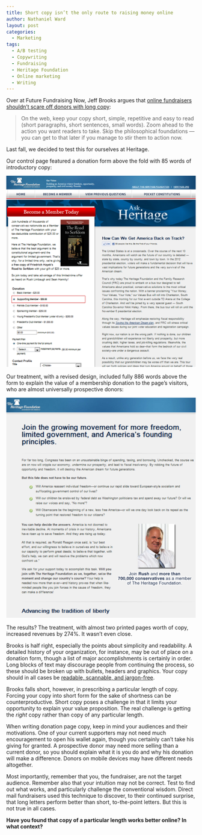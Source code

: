 ```yaml
---
title: Short copy isn’t the only route to raising money online
author: Nathaniel Ward
layout: post
categories:
  - Marketing
tags:
  - A/B testing
  - Copywriting
  - Fundraising
  - Heritage Foundation
  - Online marketing
  - Writing
---
```

Over at Future Fundraising Now, Jeff Brooks argues that [online fundraisers shouldn’t scare off donors with long copy][1]:

> On the web, keep your copy short, simple, repetitive and easy to read (short paragraphs, short sentences, small words). Zoom ahead to the action you want readers to take. Skip the philosophical foundations — you can get to that later if you manage to stir them to action now.

Last fall, we decided to test this for ourselves at Heritage.

Our control page featured a donation form above the fold with 85 words of introductory copy:

![The original version of AskHeritage.org, with a donation form above the fold and 85 words of promotional copy](/images/2012-06-11_AskHeritage_Old.png)

Our treatment, with a revised design, included fully 886 words above the form to explain the value of a membership donation to the page’s visitors, who are almost universally prospective donors:

![The revised AskHeritage.org, with ten times the introductory copy.](/images/2012-06-11_AskHeritage_New.png)

The results? The treatment, with almost two printed pages worth of copy, increased revenues by 274%. It wasn’t even close.

Brooks is half right, especially the points about simplicity and readability. A detailed history of your organization, for instance, may be out of place on a donation form, though a list of major accomplishments is certainly in order. Long blocks of text may discourage people from continuing the process, so these should be broken up with bullets, headers and graphics. Your copy should in all cases be [readable, scannable, and jargon-free][2].

Brooks falls short, however, in prescribing a particular length of copy. Forcing your copy into short form for the sake of shortness can be counterproductive. Short copy poses a challenge in that it limits your opportunity to explain your value proposition. The real challenge is getting the *right* copy rather than copy of any particular length.

When writing donation page copy, keep in mind your audiences and their motivations. One of your current supporters may not need much encouragement to open his wallet again, though you certainly can’t take his giving for granted. A prospective donor may need more selling than a current donor, so you should explain what it is you do and why his donation will make a difference. Donors on mobile devices may have different needs altogether.

Most importantly, remember that you, the fundraiser, are not the target audience. Remember also that your intuition may not be correct. Test to find out what works, and particularly challenge the conventional wisdom. Direct mail fundraisers used this technique to discover, to their continued surprise, that long letters perform better than short, to-the-point letters. But this is not true in all cases.

**Have you found that copy of a particular length works better online? In what context?**

 [1]: http://www.futurefundraisingnow.com/future-fundraising/2012/04/on-the-web-dont-chase-donors-away-with-too-much-copy.html
 [2]: http://www.nathanielward.net/2012/04/three-articles-fundraisers-and-other-authors-should-read-to-improve-their-writing/
